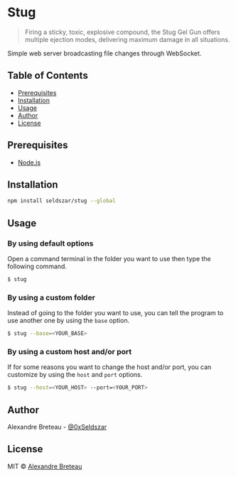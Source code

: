 # Stug

> Firing a sticky, toxic, explosive compound, the Stug Gel Gun offers multiple ejection modes, delivering maximum damage in all situations.

Simple web server broadcasting file changes through WebSocket.

## Table of Contents

- [Prerequisites](#prerequisites)
- [Installation](#installation)
- [Usage](#usage)
- [Author](#author)
- [License](#license)

## Prerequisites

- [Node.js](https://nodejs.org)

## Installation

```bash
npm install seldszar/stug --global
```

## Usage

### By using default options

Open a command terminal in the folder you want to use then type the following command.

```bash
$ stug
```

### By using a custom folder

Instead of going to the folder you want to use, you can tell the program to use another one by using the `base` option.

```bash
$ stug --base=<YOUR_BASE>
```

### By using a custom host and/or port

If for some reasons you want to change the host and/or port, you can customize by using the `host` and `port` options.

```bash
$ stug --host=<YOUR_HOST> --port=<YOUR_PORT>
```

## Author

Alexandre Breteau - [@0xSeldszar](https://twitter.com/0xSeldszar)

## License

MIT © [Alexandre Breteau](https://seldszar.fr)
